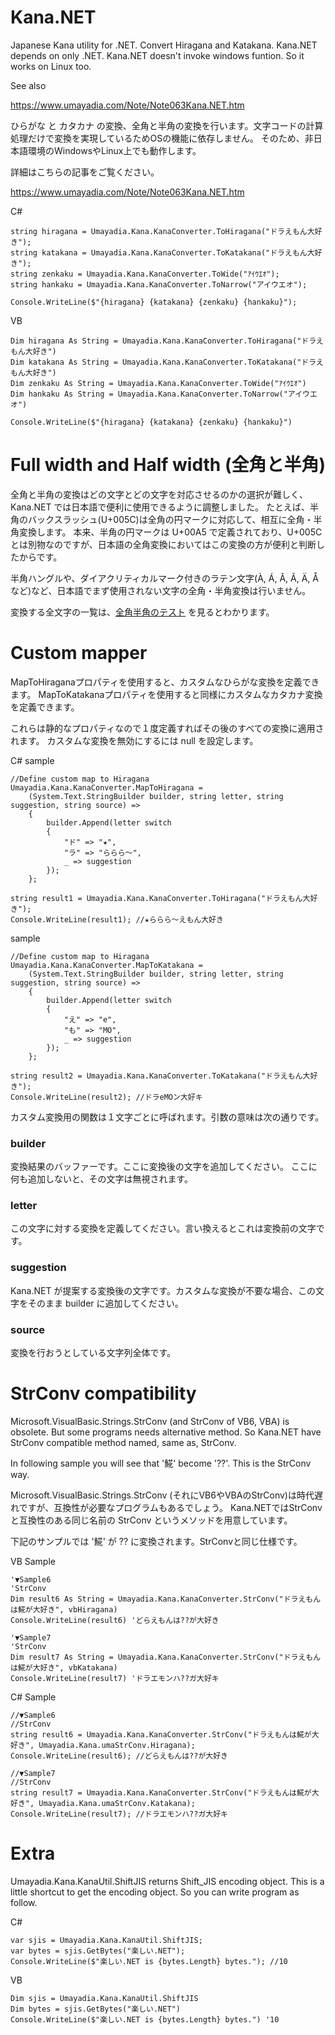 # Kana.NET
Japanese Kana utility for .NET. Convert Hiragana and Katakana.
Kana.NET depends on only .NET. Kana.NET doesn't invoke windows funtion.
So it works on Linux too.

See also 

https://www.umayadia.com/Note/Note063Kana.NET.htm 

ひらがな と カタカナ の変換、全角と半角の変換を行います。文字コードの計算処理だけで変換を実現しているためOSの機能に依存しません。
そのため、非日本語環境のWindowsやLinux上でも動作します。

詳細はこちらの記事をご覧ください。

https://www.umayadia.com/Note/Note063Kana.NET.htm


C#
```
string hiragana = Umayadia.Kana.KanaConverter.ToHiragana("ドラえもん大好き");
string katakana = Umayadia.Kana.KanaConverter.ToKatakana("ドラえもん大好き");
string zenkaku = Umayadia.Kana.KanaConverter.ToWide("ｱｲｳｴｵ");
string hankaku = Umayadia.Kana.KanaConverter.ToNarrow("アイウエオ");

Console.WriteLine($"{hiragana} {katakana} {zenkaku} {hankaku}");
```

VB
```
Dim hiragana As String = Umayadia.Kana.KanaConverter.ToHiragana("ドラえもん大好き")
Dim katakana As String = Umayadia.Kana.KanaConverter.ToKatakana("ドラえもん大好き")
Dim zenkaku As String = Umayadia.Kana.KanaConverter.ToWide("ｱｲｳｴｵ")
Dim hankaku As String = Umayadia.Kana.KanaConverter.ToNarrow("アイウエオ")

Console.WriteLine($"{hiragana} {katakana} {zenkaku} {hankaku}")
```

# Full width and Half width (全角と半角)

全角と半角の変換はどの文字とどの文字を対応させるのかの選択が難しく、Kana.NET では日本語で便利に使用できるように調整しました。
たとえば、半角のバックスラッシュ(U+005C)は全角の円マークに対応して、相互に全角・半角変換します。
本来、半角の円マークは U+00A5 で定義されており、U+005C とは別物なのですが、日本語の全角変換においてはこの変換の方が便利と判断したからです。

半角ハングルや、ダイアクリティカルマーク付きのラテン文字(À, Á, Â, Ã, Ä, Å など)など、日本語でまず使用されない文字の全角・半角変換は行いません。

変換する全文字の一覧は、[全角半角のテスト](https://github.com/rucio-rucio/Kana.NET/blob/main/source/Umayadia.Kana/Umayadia.Kana.Test/KanaConverterWideNarrowTest.cs) を見るとわかります。

# Custom mapper

MapToHiraganaプロパティを使用すると、カスタムなひらがな変換を定義できます。
MapToKatakanaプロパティを使用すると同様にカスタムなカタカナ変換を定義できます。

これらは静的なプロパティなので１度定義すればその後のすべての変換に適用されます。
カスタムな変換を無効にするには null を設定します。

C# sample
```
//Define custom map to Hiragana
Umayadia.Kana.KanaConverter.MapToHiragana =
    (System.Text.StringBuilder builder, string letter, string suggestion, string source) =>
    {
        builder.Append(letter switch
        {
            "ド" => "★",
            "ラ" => "ららら～",
            _ => suggestion
        });
    };

string result1 = Umayadia.Kana.KanaConverter.ToHiragana("ドラえもん大好き");
Console.WriteLine(result1); //★ららら～えもん大好き
```

sample
```
//Define custom map to Hiragana
Umayadia.Kana.KanaConverter.MapToKatakana =
    (System.Text.StringBuilder builder, string letter, string suggestion, string source) =>
    {
        builder.Append(letter switch
        {
            "え" => "e",
            "も" => "MO",
            _ => suggestion
        });
    };

string result2 = Umayadia.Kana.KanaConverter.ToKatakana("ドラえもん大好き");
Console.WriteLine(result2); //ドラeMOン大好キ
```

カスタム変換用の関数は１文字ごとに呼ばれます。引数の意味は次の通りです。

### builder

変換結果のバッファーです。ここに変換後の文字を追加してください。
ここに何も追加しないと、その文字は無視されます。

### letter

この文字に対する変換を定義してください。言い換えるとこれは変換前の文字です。

### suggestion

Kana.NET が提案する変換後の文字です。カスタムな変換が不要な場合、この文字をそのまま builder に追加してください。

### source

変換を行おうとしている文字列全体です。

# StrConv compatibility

Microsoft.VisualBasic.Strings.StrConv (and StrConv of VB6, VBA) is obsolete. But some programs needs alternative method.
So Kana.NET have StrConv compatible method named, same as, StrConv.

In following sample you will see that '𩸽' become '??'. This is the StrConv way.

Microsoft.VisualBasic.Strings.StrConv (それにVB6やVBAのStrConv)は時代遅れですが、互換性が必要なプログラムもあるでしょう。
Kana.NETではStrConvと互換性のある同じ名前の StrConv というメソッドを用意しています。

下記のサンプルでは '𩸽' が ?? に変換されます。StrConvと同じ仕様です。

VB Sample
```
'▼Sample6
'StrConv
Dim result6 As String = Umayadia.Kana.KanaConverter.StrConv("ドラえもんは𩸽が大好き", vbHiragana)
Console.WriteLine(result6) 'どらえもんは??が大好き

'▼Sample7
'StrConv
Dim result7 As String = Umayadia.Kana.KanaConverter.StrConv("ドラえもんは𩸽が大好き", vbKatakana)
Console.WriteLine(result7) 'ドラエモンハ??ガ大好キ
```

C# Sample
```
//▼Sample6
//StrConv
string result6 = Umayadia.Kana.KanaConverter.StrConv("ドラえもんは𩸽が大好き", Umayadia.Kana.umaStrConv.Hiragana);
Console.WriteLine(result6); //どらえもんは??が大好き

//▼Sample7
//StrConv
string result7 = Umayadia.Kana.KanaConverter.StrConv("ドラえもんは𩸽が大好き", Umayadia.Kana.umaStrConv.Katakana);
Console.WriteLine(result7); //ドラエモンハ??ガ大好キ
```

# Extra

Umayadia.Kana.KanaUtil.ShiftJIS returns Shift_JIS encoding object. This is a little shortcut to get the encoding object.
So you can write program as follow.

C#
```
var sjis = Umayadia.Kana.KanaUtil.ShiftJIS;
var bytes = sjis.GetBytes("楽しい.NET");
Console.WriteLine($"楽しい.NET is {bytes.Length} bytes."); //10
```

VB
```
Dim sjis = Umayadia.Kana.KanaUtil.ShiftJIS
Dim bytes = sjis.GetBytes("楽しい.NET")
Console.WriteLine($"楽しい.NET is {bytes.Length} bytes.") '10
```

